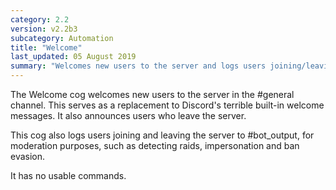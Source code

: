```yaml
---
category: 2.2
version: v2.2b3
subcategory: Automation
title: "Welcome"
last_updated: 05 August 2019
summary: "Welcomes new users to the server and logs users joining/leaving."
---
```


The Welcome cog welcomes new users to the server in the #general channel. This
serves as a replacement to Discord's terrible built-in welcome messages. It also announces
users who leave the server.

This cog also logs users joining and leaving the server to #bot_output, for
moderation purposes, such as detecting raids, impersonation and ban evasion.

It has no usable commands.